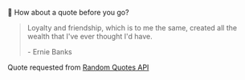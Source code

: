 📣 How about a quote before you go?

> Loyalty and friendship, which is to me the same, created all the wealth that I've ever thought I'd have.
>
> <p>- Ernie Banks</p>

Quote requested from [Random Quotes API](https://github.com/lukePeavey/quotable)
